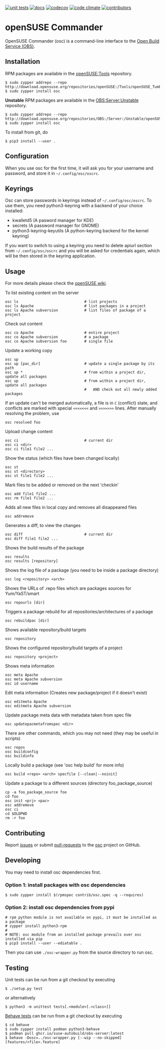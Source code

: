 [![unit tests](https://github.com/openSUSE/osc/actions/workflows/unittests.yaml/badge.svg)](https://github.com/openSUSE/osc/actions/workflows/unittests.yaml)
[![docs](https://readthedocs.org/projects/opensuse-commander/badge/?version=latest)](https://opensuse-commander.readthedocs.io/en/latest/?badge=latest)
[![codecov](https://codecov.io/gh/openSUSE/osc/branch/master/graph/badge.svg)](https://codecov.io/gh/openSUSE/osc)
[![code climate](https://codeclimate.com/github/openSUSE/osc.png)](https://codeclimate.com/github/openSUSE/osc)
[![contributors](https://img.shields.io/github/contributors/openSUSE/osc.svg)](https://github.com/openSUSE/osc/graphs/contributors)


# openSUSE Commander

OpenSUSE Commander (osc) is a command-line interface to the
[Open Build Service (OBS)](https://github.com/openSUSE/open-build-service/).


## Installation

RPM packages are available in the [openSUSE:Tools](http://download.opensuse.org/repositories/openSUSE:/Tools/) repository.

    $ sudo zypper addrepo --repo http://download.opensuse.org/repositories/openSUSE:/Tools/openSUSE_Tumbleweed/openSUSE:Tools.repo
    $ sudo zypper install osc

**Unstable** RPM packages are available in the [OBS:Server:Unstable](http://download.opensuse.org/repositories/OBS:/Server:/Unstable/) repository.

    $ sudo zypper addrepo --repo http://download.opensuse.org/repositories/OBS:/Server:/Unstable/openSUSE_Factory/OBS:Server:Unstable.repo
    $ sudo zypper install osc

To install from git, do

    $ pip3 install --user .


## Configuration

When you use osc for the first time, it will ask you for your username and
password, and store it in `~/.config/osc/oscrc`.


## Keyrings

Osc can store passwords in keyrings instead of `~/.config/osc/oscrc`.
To use them, you need python3-keyring with a backend of your choice installed:
 - kwalletd5 (A pasword manager for KDE)
 - secrets (A password manager for GNOME)
 - python3-keyring-keyutils (A python-keyring backend for the kernel keyring)

If you want to switch to using a keyring you need to delete apiurl section
from `~/.config/osc/oscrc` and you will be asked for credentials again,
which will be then stored in the keyring application.


## Usage

For more details please check the [openSUSE wiki](https://en.opensuse.org/openSUSE:OSC).

To list existing content on the server

    osc ls                              # list projects
    osc ls Apache                       # list packages in a project
    osc ls Apache subversion            # list files of package of a project

Check out content

    osc co Apache                       # entire project
    osc co Apache subversion            # a package
    osc co Apache subversion foo        # single file

Update a working copy

    osc up
    osc up [pac_dir]                    # update a single package by its path
    osc up *                            # from within a project dir, update all packages
    osc up                              # from within a project dir, update all packages
                                        #   AND check out all newly added packages

If an update can't be merged automatically, a file is in `C` (conflict)
state, and conflicts are marked with special `<<<<<<<` and `>>>>>>>` lines.
After manually resolving the problem, use

    osc resolved foo

Upload change content

    osc ci                              # current dir
    osc ci <dir>
    osc ci file1 file2 ...

Show the status (which files have been changed locally)

    osc st
    osc st <directory>
    osc st file1 file2 ...

Mark files to be added or removed on the next 'checkin'

    osc add file1 file2 ...
    osc rm file1 file2 ...

Adds all new files in local copy and removes all disappeared files

    osc addremove

Generates a diff, to view the changes

    osc diff                            # current dir
    osc diff file1 file2 ...

Shows the build results of the package

    osc results
    osc results [repository]

Shows the log file of a package (you need to be inside a package directory)

    osc log <repository> <arch>

Shows the URLs of .repo files which are packages sources for Yum/YaST/smart

    osc repourls [dir]

Triggers a package rebuild for all repositories/architectures of a package

    osc rebuildpac [dir]

Shows available repository/build targets

    osc repository

Shows the configured repository/build targets of a project

    osc repository <project>

Shows meta information

    osc meta Apache
    osc meta Apache subversion
    osc id username

Edit meta information
(Creates new package/project if it doesn't exist)

    osc editmeta Apache
    osc editmeta Apache subversion

Update package meta data with metadata taken from spec file

    osc updatepacmetafromspec <dir>

There are other commands, which you may not need (they may be useful in scripts)

    osc repos
    osc buildconfig
    osc buildinfo

Locally build a package (see 'osc help build' for more info)

    osc build <repo> <arch> specfile [--clean|--noinit]

Update a package to a different sources (directory foo_package_source)

    cp -a foo_package_source foo
    cd foo
    osc init <prj> <pac>
    osc addremove
    osc ci
    cd $OLDPWD
    rm -r foo


## Contributing

Report [issues](https://github.com/openSUSE/osc/issues)
or submit [pull-requests](https://github.com/openSUSE/osc/pulls)
to the [osc](https://github.com/openSUSE/osc/issues) project on GitHub.


## Developing

You may need to install osc dependencies first.

### Option 1: install packages with osc dependencies

    $ sudo zypper install $(rpmspec contrib/osc.spec -q --requires)

### Option 2: install osc dependencies from pypi

    # rpm python module is not available on pypi, it must be installed as a package
    # zypper install python3-rpm
    #
    # NOTE: osc module from an installed package prevails over osc installed via pip
    $ pip3 install --user --ediatable .

Then you can use `./osc-wrapper.py` from the source directory to run osc.


## Testing

Unit tests can be run from a git checkout by executing

    $ ./setup.py test

or alternatively

    $ python3 -m unittest tests[.<module>[.<class>]]


[Behave tests](behave/README.md) can be run from a git checkout by executing

    $ cd behave
    $ sudo zypper install podman python3-behave
    $ podman pull ghcr.io/suse-autobuild/obs-server:latest
    $ behave -Dosc=../osc-wrapper.py [--wip --no-skipped] [features/<file>.feature]
